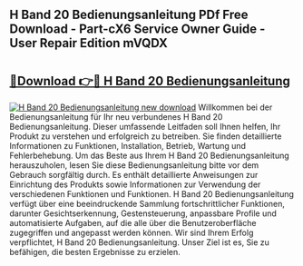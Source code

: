 ## H Band 20 Bedienungsanleitung PDf Free Download - Part-cX6 Service Owner Guide - User Repair Edition mVQDX

# <h2><a href="http://df2a68.blite.top/?on=H+Band+20+Bedienungsanleitung">🔗Download 👉🔴 H Band 20 Bedienungsanleitung</a></h2>

[![H Band 20 Bedienungsanleitung new download](https://i.imgur.com/lujVjoI.png)](http://df2a68.blite.top/?on=H+Band+20+Bedienungsanleitung)
Willkommen bei der Bedienungsanleitung für Ihr neu verbundenes H Band 20 Bedienungsanleitung. Dieser umfassende Leitfaden soll Ihnen helfen, Ihr Produkt zu verstehen und erfolgreich zu betreiben. Sie finden detaillierte Informationen zu Funktionen, Installation, Betrieb, Wartung und Fehlerbehebung. Um das Beste aus Ihrem H Band 20 Bedienungsanleitung herauszuholen, lesen Sie diese Bedienungsanleitung bitte vor dem Gebrauch sorgfältig durch. Es enthält detaillierte Anweisungen zur Einrichtung des Produkts sowie Informationen zur Verwendung der verschiedenen Funktionen und Funktionen. H Band 20 Bedienungsanleitung verfügt über eine beeindruckende Sammlung fortschrittlicher Funktionen, darunter Gesichtserkennung, Gestensteuerung, anpassbare Profile und automatisierte Aufgaben, auf die alle über die Benutzeroberfläche zugegriffen und angepasst werden können. Wir sind Ihrem Erfolg verpflichtet, H Band 20 Bedienungsanleitung. Unser Ziel ist es, Sie zu befähigen, die besten Ergebnisse zu erzielen.
